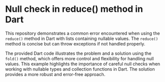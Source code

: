 # Null check in reduce() method in Dart

This repository demonstrates a common error encountered when using the `reduce()` method in Dart with lists containing nullable values.  The `reduce()` method is concise but can throw exceptions if not handled properly.

The provided Dart code illustrates the problem and a solution using the `fold()` method, which offers more control and flexibility for handling null values.  This example highlights the importance of careful null checks when working with nullable types and collection functions in Dart.  The solution provides a more robust and error-free approach.